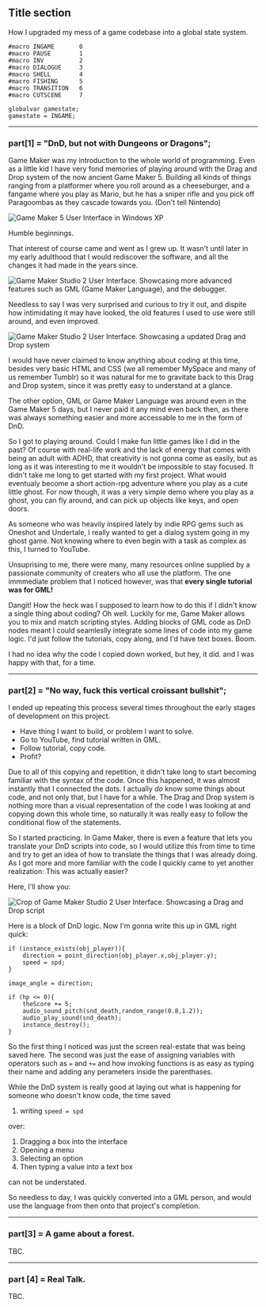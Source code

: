 ## Title section
How I upgraded my mess of a game codebase into a global state system.

```gml
#macro INGAME		0
#macro PAUSE		1
#macro INV			2
#macro DIALOGUE 	3
#macro SHELL		4
#macro FISHING		5
#macro TRANSITION 	6
#macro CUTSCENE 	7

globalvar gamestate;
gamestate = INGAME;

```

---

### part[1] = "DnD, but not with Dungeons or Dragons";

Game Maker was my introduction to the whole world of programming. Even as a little kid I have very fond memories of playing around with the Drag and Drop system of the now ancient Game Maker 5. Building all kinds of things ranging from a platformer where you roll around as a cheeseburger, and a fangame where you play as Mario, but he has a sniper rifle and you pick off Paragoombas as they cascade towards you. (Don't tell Nintendo)

<img 
	 src="https://static.wikia.nocookie.net/gamemaker/images/d/dd/Version_5.png"
	 alt="Game Maker 5 User Interface in Windows XP"
	 >
	 
Humble beginnings.

That interest of course came and went as I grew up. It wasn't until later in my early adulthood that I would rediscover the software, and all the changes it had made in the years since.

<img 
	 src="https://m.media-amazon.com/images/G/01/DeveloperBlogs/AppstoreBlogs/GameMakerStudio2/0125_Debugging_image2._CB487876990_.png"
	 alt="Game Maker Studio 2 User Interface. Showcasing more advanced features such as GML (Game Maker Language), and the debugger."
	 >
	 
Needless to say I was very surprised and curious to try it out, and dispite how intimidating it may have looked, the old features I used to use were still around, and even improved.

<img 
	 src="https://i.gyazo.com/63749de4741125b29397d01d879ddf10.png"
	 alt="Game Maker Studio 2 User Interface. Showcasing a updated Drag and Drop system"
	 >

I would have never claimed to know anything about coding at this time, besides very basic HTML and CSS (we all remember MySpace and many of us remember Tumblr) so it was natural for me to gravitate back to this Drag and Drop system, since it was pretty easy to understand at a glance.

The other option, GML or Game Maker Language was around even in the Game Maker 5 days, but I never paid it any mind even back then, as there was always something easier and more accessable to me in the form of DnD. 

So I got to playing around. Could I make fun little games like I did in the past? Of course with real-life work and the lack of energy that comes with being an adult with ADHD, that creativity is not gonna come as easily, but as long as it was interesting to me it wouldn't be impossible to stay focused. It didn't take me long to get started with my first project. What would eventualy become a short action-rpg adventure where you play as a cute little ghost. For now though, it was a very simple demo where you play as a ghost, you can fly around, and can pick up objects like keys, and open doors.

As someone who was heavily inspired lately by indie RPG gems such as Oneshot and Undertale, I really wanted to get a dialog system going in my ghost game. Not knowing where to even begin with a task as complex as this, I turned to YouTube.

Unsuprising to me, there were many, many resources online supplied by a passionate community of creaters who all use the platform. The one immmediate problem that I noticed however, was that **every single tutorial was for GML!**

Dangit! How the heck was I supposed to learn how to do this if I didn't know a single thing about coding? Oh well. Luckily for me, Game Maker allows you to mix and match scripting styles. Adding blocks of GML code as DnD nodes meant I could seamleslly integrate some lines of code into my game logic. I'd just follow the tutorials, copy along, and I'd have text boxes. Boom.

I had no idea why the code I copied down worked, but hey, it did. and I was happy with that, for a time.

---

### part[2] = "No way, fuck this vertical croissant bullshit";

I ended up repeating this process several times throughout the early stages of development on this project.
	
- Have thing I want to build, or problem I want to solve.
- Go to YouTube, find tutorial written in GML.
- Follow tutorial, copy code.
- Profit?

Due to all of this copying and repetition, it didn't take long to start becoming familiar with the syntax of the code. Once this happened, it was almost instantly that I connected the dots. I actually *do* know some things about code, and not only that, but I have for a while. The Drag and Drop system is nothing more than a visual representation of the code I was looking at and copying down this whole time, so naturally it was really easy to follow the conditional flow of the statements.

So I started practicing. In Game Maker, there is even a feature that lets you translate your DnD scripts into code, so I would utilize this from time to time and try to get an idea of how to translate the things that I was already doing. As I got more and more familiar with the code I quickly came to yet another realization: This was actually easier?

Here, I'll show you:

<img 
	 src="dndexample.png"
	 alt="Crop of Game Maker Studio 2 User Interface. Showcasing a Drag and Drop script"
	 >



Here is a block of DnD logic. Now I'm gonna write this up in GML right quick:

```gml
if (instance_exists(obj_player)){
	direction = point_direction(obj_player.x,obj_player.y);
	speed = spd;
}

image_angle = direction;

if (hp <= 0){
	theScore += 5;
	audio_sound_pitch(snd_death,random_range(0.8,1.2));
	audio_play_sound(snd_death);
	instance_destroy();
}
```

So the first thing I noticed was just the screen real-estate that was being saved here. The second was just the ease of assigning variables with operators such as `=` and `+=` and how invoking functions is as easy as typing their name and adding any perameters inside the parenthases. 

While the DnD system is really good at laying out what is happening for someone who doesn't know code, the time saved 

1) writing `speed = spd`

over: 

1) Dragging a box into the interface
2) Opening a menu
3) Selecting an option
4) Then typing a value into a text box

can not be understated.

So needless to day, I was quickly converted into a GML person, and would use the language from then onto that project's completion.

---

### part[3] = A game about a forest.

TBC.

---

### part [4] = Real Talk.

TBC.